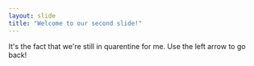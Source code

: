 ```yaml
---
layout: slide
title: "Welcome to our second slide!"
---
```

It's the fact that we're still in quarentine for me. 
Use the left arrow to go back!
